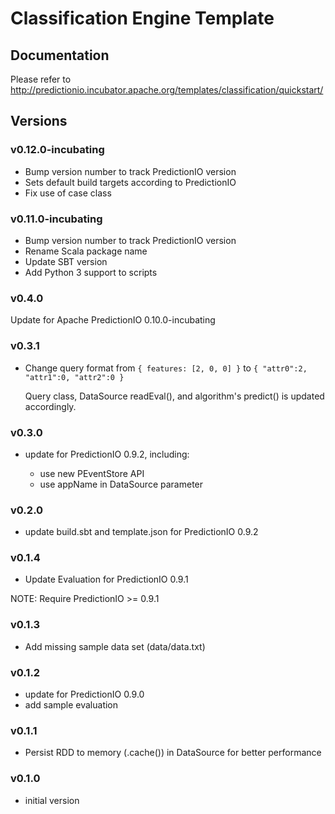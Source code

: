 # Classification Engine Template

## Documentation

Please refer to
http://predictionio.incubator.apache.org/templates/classification/quickstart/

## Versions

### v0.12.0-incubating

- Bump version number to track PredictionIO version
- Sets default build targets according to PredictionIO
- Fix use of case class

### v0.11.0-incubating

- Bump version number to track PredictionIO version
- Rename Scala package name
- Update SBT version
- Add Python 3 support to scripts

### v0.4.0

Update for Apache PredictionIO 0.10.0-incubating

### v0.3.1

- Change query format from
    `{ features: [2, 0, 0] }`
  to
    `{ "attr0":2, "attr1":0, "attr2":0 }`

  Query class, DataSource readEval(), and algorithm's predict() is updated accordingly.

### v0.3.0

- update for PredictionIO 0.9.2, including:

  - use new PEventStore API
  - use appName in DataSource parameter

### v0.2.0

- update build.sbt and template.json for PredictionIO 0.9.2

### v0.1.4

- Update Evaluation for PredictionIO 0.9.1

NOTE: Require PredictionIO >= 0.9.1

### v0.1.3

- Add missing sample data set (data/data.txt)

### v0.1.2

- update for PredictionIO 0.9.0
- add sample evaluation

### v0.1.1

- Persist RDD to memory (.cache()) in DataSource for better performance

### v0.1.0

- initial version
